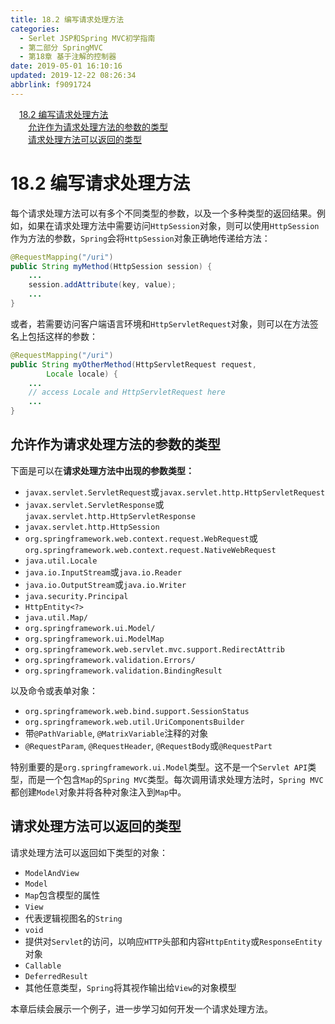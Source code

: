 ```yaml
---
title: 18.2 编写请求处理方法
categories: 
  - Serlet JSP和Spring MVC初学指南
  - 第二部分 SpringMVC
  - 第18章 基于注解的控制器
date: 2019-05-01 16:10:16
updated: 2019-12-22 08:26:34
abbrlink: f9091724
---
```

<div id='my_toc'><a href="/JavaReadingNotes/f9091724/#18-2-编写请求处理方法" class="header_1">18.2 编写请求处理方法</a><br><a href="/JavaReadingNotes/f9091724/#允许作为请求处理方法的参数的类型" class="header_2">允许作为请求处理方法的参数的类型</a><br><a href="/JavaReadingNotes/f9091724/#请求处理方法可以返回的类型" class="header_2">请求处理方法可以返回的类型</a><br></div>
<style>.header_1{margin-left: 1em;}.header_2{margin-left: 2em;}.header_3{margin-left: 3em;}.header_4{margin-left: 4em;}.header_5{margin-left: 5em;}.header_6{margin-left: 6em;}</style>
<!--more-->
<script>if (navigator.platform.search('arm')==-1){document.getElementById('my_toc').style.display = 'none';}var e,p = document.getElementsByTagName('p');while (p.length>0) {e = p[0];e.parentElement.removeChild(e);}</script>

<!--end-->
# 18.2 编写请求处理方法 #
每个请求处理方法可以有多个不同类型的参数，以及一个多种类型的返回结果。例如，如果在请求处理方法中需要访问`HttpSession`对象，则可以使用`HttpSession`作为方法的参数，`Spring`会将`HttpSession`对象正确地传递给方法：
```java
@RequestMapping("/uri")
public String myMethod(HttpSession session) {
    ...
    session.addAttribute(key, value);
    ...
}
```
或者，若需要访问客户端语言环境和`HttpServletRequest`对象，则可以在方法签名上包括这样的参数：
```java
@RequestMapping("/uri")
public String myOtherMethod(HttpServletRequest request,
        Locale locale) {
    ...
    // access Locale and HttpServletRequest here
    ...
}
```
## 允许作为请求处理方法的参数的类型 ##
下面是可以在**请求处理方法中出现的参数类型：**
- `javax.servlet.ServletRequest`或`javax.servlet.http.HttpServletRequest`
- `javax.servlet.ServletResponse`或`javax.servlet.http.HttpServletResponse`
- `javax.servlet.http.HttpSession`
- `org.springframework.web.context.request.WebRequest`或`org.springframework.web.context.request.NativeWebRequest`
- `java.util.Locale`
- `java.io.InputStream`或`java.io.Reader`
- `java.io.OutputStream`或`java.io.Writer`
- `java.security.Principal`
- `HttpEntity<?>`
- `java.util.Map/`
- `org.springframework.ui.Model/`
- `org.springframework.ui.ModelMap`
- `org.springframework.web.servlet.mvc.support.RedirectAttrib`
- `org.springframework.validation.Errors/`
- `org.springframework.validation.BindingResult`

以及命令或表单对象：
- `org.springframework.web.bind.support.SessionStatus`
- `org.springframework.web.util.UriComponentsBuilder`
- 带`@PathVariable`, `@MatrixVariable`注释的对象
- `@RequestParam`, `@RequestHeader`, `@RequestBody`或`@RequestPart`

特别重要的是`org.springframework.ui.Model`类型。这不是一个`Servlet API`类型，而是一个包含`Map`的`Spring MVC`类型。每次调用请求处理方法时，`Spring MVC`都创建`Model`对象并将各种对象注入到`Map`中。
## 请求处理方法可以返回的类型 ##
请求处理方法可以返回如下类型的对象：
- `ModelAndView`
- `Model`
- `Map`包含模型的属性
- `View`
- 代表逻辑视图名的`String`
- `void`
- 提供对`Servlet`的访问，以响应`HTTP`头部和内容`HttpEntity`或`ResponseEntity`对象
- `Callable`
- `DeferredResult`
- 其他任意类型，`Spring`将其视作输出给`View`的对象模型

本章后续会展示一个例子，进一步学习如何开发一个请求处理方法。

